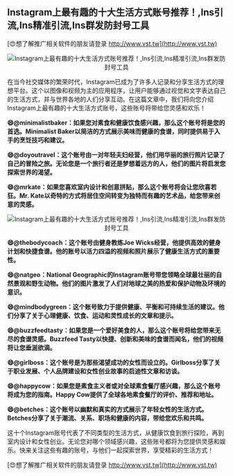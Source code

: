## **Instagram上最有趣的十大生活方式账号推荐！,Ins引流,Ins精准引流,Ins群发防封号工具**

[😍想了解推广相关软件的朋友请登录 http://www.vst.tw](http://www.vst.tw)

 <center><img src="https://vst.tw/MP4/tuiguang/png/3.png" alt="Instagram上最有趣的十大生活方式账号推荐！,Ins引流,Ins精准引流,Ins群发防封号工具"></center>

在当今社交媒体的繁荣时代，Instagram已成为了许多人记录和分享生活方式的理想平台。这个以图像和视频为主的应用程序，让用户能够通过视觉和文字表达自己的生活方式，并与世界各地的人们分享互动。在这篇文章中，我们将向您介绍Instagram上最有趣的十大生活方式账号，这些账号将带给您灵感和欢乐！

**😄@minimalistbaker：如果您对素食和健康饮食感兴趣，那么这个账号将是您的首选。Minimalist Baker以简洁的方式展示美味而健康的食谱，同时提供易于入手的烹饪技巧和建议。**

**😄@doyoutravel：这个账号由一对年轻夫妇经营，他们用华丽的旅行照片记录了自己的冒险之旅。无论您是一个旅行者还是梦想着远方的人，他们的图片将启发您探索世界的渴望。**

**😄@mrkate：如果您喜欢室内设计和创意拼贴，那么这个账号将会让您欣喜若狂。Mr. Kate以奇特的方式将居住空间转变为独特而有趣的艺术品，给您带来创意的灵感。**

 <center><img src="https://vst.tw/MP4/tuiguang/png/3.png" alt="Instagram上最有趣的十大生活方式账号推荐！,Ins引流,Ins精准引流,Ins群发防封号工具"></center>

**😄@thebodycoach：这个账号由健身教练Joe Wicks经营，他提供高效的健身计划和快捷食谱。他的账号以活力四溢的视频和照片展示了健康生活方式的重要性。**

**😄@natgeo：National Geographic的Instagram账号带您领略全球最壮丽的自然景观和野生动物。他们的图片激发了人们对地球之美的热爱和保护动物及环境的意识。**

**😄@mindbodygreen：这个账号致力于提供健康、平衡和可持续生活的建议。他们分享了关于心理健康、饮食、运动和灵性成长的文章和提示。**

**😄@buzzfeedtasty：如果您是一个爱好美食的人，那么这个账号将给您带来无尽的食谱灵感。Buzzfeed Tasty以快捷、创新和美味的食谱而闻名，他们的视频将让您垂涎欲滴。**

**😄@girlboss：这个账号是为那些渴望成功的女性而设立的。Girlboss分享了关于职业发展、个人品牌建设和女性创业故事的启迪性文章和访谈。**

**😄@happycow：如果您是素食主义者或对全球素食餐厅感兴趣，那么这个账号将成为您的指南。Happy Cow提供了全球各地素食餐厅的评价、推荐和地址。**

**😄@betches：这个账号以幽默和真实的方式展示了年轻女性的生活方式。Betches分享了关于潮流、关系、职场和健康的内容，带给您欢乐和共鸣。**

这十个Instagram账号代表了不同类型的生活方式，从健康饮食到旅行探险，再到室内设计和女性创业。无论您对哪个领域感兴趣，这些账号都将为您提供灵感和娱乐。快来关注这些有趣的账号，与他们一起探索世界，享受精彩的生活方式！

[😍想了解推广相关软件的朋友请登录 http://www.vst.tw](http://www.vst.tw)



